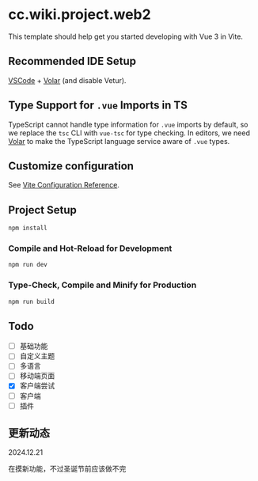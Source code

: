 # cc.wiki.project.web2

This template should help get you started developing with Vue 3 in Vite.

## Recommended IDE Setup

[VSCode](https://code.visualstudio.com/) + [Volar](https://marketplace.visualstudio.com/items?itemName=Vue.volar) (and disable Vetur).

## Type Support for `.vue` Imports in TS

TypeScript cannot handle type information for `.vue` imports by default, so we replace the `tsc` CLI with `vue-tsc` for type checking. In editors, we need [Volar](https://marketplace.visualstudio.com/items?itemName=Vue.volar) to make the TypeScript language service aware of `.vue` types.

## Customize configuration

See [Vite Configuration Reference](https://vitejs.dev/config/).

## Project Setup

```sh
npm install
```

### Compile and Hot-Reload for Development

```sh
npm run dev
```

### Type-Check, Compile and Minify for Production

```sh
npm run build
```
## Todo

- [ ] 基础功能
- [ ] 自定义主题
- [ ] 多语言
- [ ] 移动端页面
- [X] 客户端尝试
- [ ] 客户端
- [ ] 插件

## 更新动态

2024.12.21

在摸新功能，不过圣诞节前应该做不完
